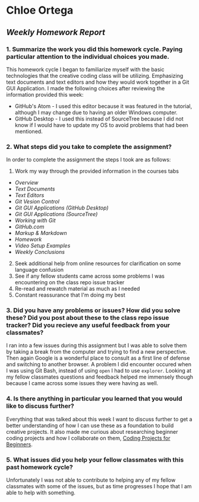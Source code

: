 # Chloe Ortega

## *Weekly Homework Report*

### **1. Summarize the work you did this homework cycle. Paying particular attention to the individual choices you made.**

This homework cycle I began to familiarize myself with the basic technologies that the creative coding class will be utilizing. Emphasizing text documents and text editors and how they would work together in a Git GUI Application. I made the following choices after reviewing the information provided this week:
- GitHub's Atom  - I used this editor because it was featured in the tutorial, although I may change due to having an older Windows computer.
- GitHub Desktop - I used this instead of SourceTree because I did not know if I would have to update my OS to avoid problems that had been mentioned.

### **2. What steps did you take to complete the assignment?**

In order to complete the assignment the steps I took are as follows:

1. Work my way through the provided information in the courses tabs
 -  *Overview*
 -  *Text Documents*
 -  *Text Editors*
 -  *Git Vesion Control*
 -  *Git GUI Applications (GitHub Desktop)*
 -  *Git GUI Applications (SourceTree)*
 -  *Working with Git*
 -  *GitHub.com*
 -  *Markup & Markdown*
 -  *Homework*
 -  *Video Setup Examples*
 -  *Weekly Conclusions*
2. Seek additional help from online resources for clarification on some language confusion
3. See if any fellow students came across some problems I was encountering on the class repo issue tracker
4. Re-read and rewatch material as much as I needed
5. Constant reassurance that I'm doing my best

### **3. Did you have any problems or issues? How did you solve these? Did you post about these to the class repo issue tracker? Did you recieve any useful feedback from your classmates?**

I ran into a few issues during this assignment but I was able to solve them by taking a break from the computer and trying to find a new perspective. Then again Google is a wonderful place to consult as a first line of defense and switching to another browser. A problem I did encounter occured when I was using Git Bash, instead of using `open` I had to use `explorer`. Looking at my fellow classmates questions and feedback helped me immensely though because I came across some issues they were having as well.

### **4. Is there anything in particular you learned that you would like to discuss further?**

Everything that was talked about this week I want to discuss further to get a better understanding of how I can use these as a foundation to build creative projects. It also made me curious about researching beginner coding projects and how I collaborate on them, [Coding Projects for Beginners](http://www.programmingforbeginnersbook.com/blog/what_should_i_make_beginner_programming_project_ideas/).

### **5. What issues did you help your fellow classmates with this past homework cycle?**

 Unfortunately I was not able to contribute to helping any of my fellow classmates with some of the issues, but as time progresses I hope that I am able to help with something.
